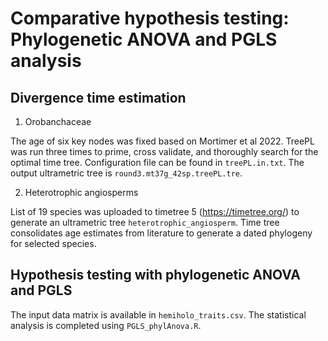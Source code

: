 # Comparative hypothesis testing: Phylogenetic ANOVA and PGLS analysis

## Divergence time estimation

1. Orobanchaceae

The age of six key nodes was fixed based on Mortimer et al 2022. TreePL was run three times to prime, cross validate, and thoroughly search for the optimal time tree. Configuration file can be found in `treePL.in.txt`. The output ultrametric tree is `round3.mt37g_42sp.treePL.tre`.

2. Heterotrophic angiosperms

List of 19 species was uploaded to timetree 5 (https://timetree.org/) to generate an ultrametric tree `heterotrophic_angiosperm`. Time tree consolidates age estimates from literature to generate a dated phylogeny for selected species.

## Hypothesis testing with phylogenetic ANOVA and PGLS

The input data matrix is available in `hemiholo_traits.csv`. The statistical analysis is completed using `PGLS_phylAnova.R`.
